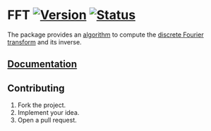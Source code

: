 # FFT [![Version][version-img]][version-url] [![Status][status-img]][status-url]

The package provides an [algorithm][1] to compute the [discrete Fourier
transform][2] and its inverse.

## [Documentation][doc]

## Contributing

1. Fork the project.
2. Implement your idea.
3. Open a pull request.

[1]: https://en.wikipedia.org/wiki/Fast_Fourier_transform
[2]: https://en.wikipedia.org/wiki/Discrete_Fourier_transform

[version-img]: https://img.shields.io/crates/v/fft.svg
[version-url]: https://crates.io/crates/fft
[status-img]: https://travis-ci.org/stainless-steel/fft.svg?branch=master
[status-url]: https://travis-ci.org/stainless-steel/fft
[doc]: https://stainless-steel.github.io/fft
